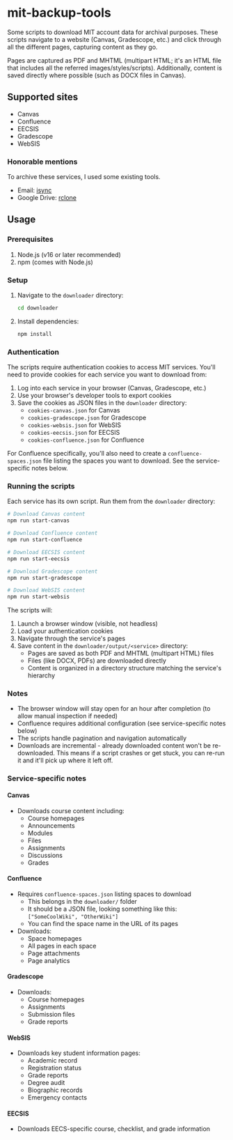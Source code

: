 # mit-backup-tools
Some scripts to download MIT account data for archival purposes. These scripts navigate to a website (Canvas, Gradescope, etc.) and click through all the different pages, capturing content as they go.

Pages are captured as PDF and MHTML (multipart HTML; it's an HTML file that includes all the referred images/styles/scripts). Additionally, content is saved directly where possible (such as DOCX files in Canvas).

## Supported sites
* Canvas
* Confluence
* EECSIS
* Gradescope
* WebSIS

### Honorable mentions
To archive these services, I used some existing tools.

* Email: [isync](https://wiki.archlinux.org/title/Isync)
* Google Drive: [rclone](https://rclone.org/)

## Usage

### Prerequisites
1. Node.js (v16 or later recommended)
2. npm (comes with Node.js)

### Setup
1. Navigate to the `downloader` directory:
   ```bash
   cd downloader
   ```
2. Install dependencies:
   ```bash
   npm install
   ```

### Authentication
The scripts require authentication cookies to access MIT services. You'll need to provide cookies for each service you want to download from:

1. Log into each service in your browser (Canvas, Gradescope, etc.)
2. Use your browser's developer tools to export cookies
3. Save the cookies as JSON files in the `downloader` directory:
   - `cookies-canvas.json` for Canvas
   - `cookies-gradescope.json` for Gradescope
   - `cookies-websis.json` for WebSIS
   - `cookies-eecsis.json` for EECSIS
   - `cookies-confluence.json` for Confluence

For Confluence specifically, you'll also need to create a `confluence-spaces.json` file listing the spaces you want to download. See the service-specific notes below.

### Running the scripts
Each service has its own script. Run them from the `downloader` directory:

```bash
# Download Canvas content
npm run start-canvas

# Download Confluence content
npm run start-confluence

# Download EECSIS content
npm run start-eecsis

# Download Gradescope content
npm run start-gradescope

# Download WebSIS content
npm run start-websis
```

The scripts will:
1. Launch a browser window (visible, not headless)
2. Load your authentication cookies
3. Navigate through the service's pages
4. Save content in the `downloader/output/<service>` directory:
   * Pages are saved as both PDF and MHTML (multipart HTML) files
   * Files (like DOCX, PDFs) are downloaded directly
   * Content is organized in a directory structure matching the service's hierarchy

### Notes
* The browser window will stay open for an hour after completion (to allow manual inspection if needed)
* Confluence requires additional configuration (see service-specific notes below)
* The scripts handle pagination and navigation automatically
* Downloads are incremental - already downloaded content won't be re-downloaded. This means if a script crashes or get stuck, you can re-run it and it'll pick up where it left off.

### Service-specific notes

#### Canvas
* Downloads course content including:
  * Course homepages
  * Announcements
  * Modules
  * Files
  * Assignments
  * Discussions
  * Grades

#### Confluence
* Requires `confluence-spaces.json` listing spaces to download
  * This belongs in the `downloader/` folder
  * It should be a JSON file, looking something like this: `["SomeCoolWiki", "OtherWiki"]`
  * You can find the space name in the URL of its pages
* Downloads:
  * Space homepages
  * All pages in each space
  * Page attachments
  * Page analytics

#### Gradescope
* Downloads:
  * Course homepages
  * Assignments
  * Submission files
  * Grade reports

#### WebSIS
* Downloads key student information pages:
  * Academic record
  * Registration status
  * Grade reports
  * Degree audit
  * Biographic records
  * Emergency contacts

#### EECSIS
* Downloads EECS-specific course, checklist, and grade information